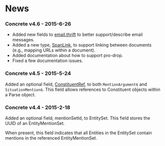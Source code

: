 # News

### Concrete v4.6 - 2015-6-26
* Added new fields to [email.thrift](thrift/email.thrift) to better
support/describe email messages.
* Added a new type, [SpanLink](thrift/structure.thrift#L457), to
support linking between documents (e.g., mapping URLs within a
document).
* Added documentation about how to support pro-drop.
* Fixed a few documentation issues.

### Concrete v4.5 - 2015-5-24
Added an optional field, [ConstituentRef](thrift/structure.thrift#L91), to both
`MentionArgument`s and `SituationMention`s. This field allows references to
Constituent objects within a Parse object.

### Concrete v4.4 - 2015-2-18
Added an optional field, mentionSetId, to EntitySet. This field stores
the UUID of an EntityMentionSet.

When present, this field indicates that all Entities in the EntitySet
contain mentions in the referenced EntityMentionSet.
